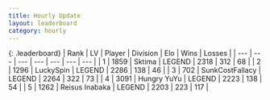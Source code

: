 ```yaml
---
title: Hourly Update
layout: leaderboard
category: hourly
---
```


{: .leaderboard}
| Rank | LV | Player | Division | Elo | Wins | Losses |
| --- | --- | --- | --- | --- | --- | --- |
| <span data-change="0">1</span> | 1859 | <span title="ID: 353063">Sktima</span> | LEGEND | <span data-change="0">2318</span> | <span data-change="0">312</span> | <span data-change="0">68</span> |
| <span data-change="0">2</span> | 1296 | <span title="ID: 498412">LuckySpin</span> | LEGEND | <span data-change="2">2286</span> | <span data-change="1">138</span> | <span data-change="0">46</span> |
| <span data-change="0">3</span> | 702 | <span title="ID: 402846">SunkCostFallacy</span> | LEGEND | <span data-change="0">2264</span> | <span data-change="0">322</span> | <span data-change="0">73</span> |
| <span data-change="0">4</span> | 3091 | <span title="ID: 164871">Hungry YuYu</span> | LEGEND | <span data-change="0">2223</span> | <span data-change="0">138</span> | <span data-change="0">54</span> |
| <span data-change="0">5</span> | 1262 | <span title="ID: 451068">Reisus Inabaka</span> | LEGEND | <span data-change="0">2203</span> | <span data-change="0">223</span> | <span data-change="0">117</span> |